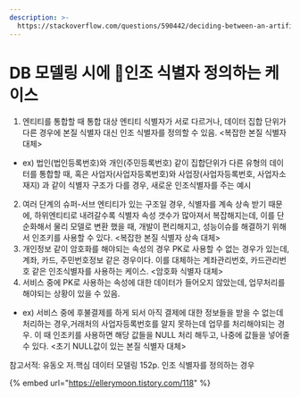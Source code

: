 ```yaml
---
description: >-
  https://stackoverflow.com/questions/590442/deciding-between-an-artificial-primary-key-and-a-natural-key-for-a-products-tabl
---
```


# DB 모델링 시에 인조 식별자 정의하는 케이스

1. 엔티티를 통합할 때 통합 대상 엔티티 식별자가 서로 다르거나, 데이터 집합 단위가 다른 경우에 본질 식별자 대신 인조 식별자를 정의할 수 있음. <복잡한 본질 식별자 대체>

* ex) 법인(법인등록번호)와 개인(주민등록번호) 같이 집합단위가 다른 유형의 데이터를 통합할 때, 혹은 사업자(사업자등록번호)와 사업장(사업자등록번호, 사업자소재지) 과 같이 식별자 구조가 다를 경우, 새로운 인조식별자를 주는 예시

2. 여러 단계의 슈퍼-서브 엔티티가 있는 구조일 경우, 식별자를 계속 상속 받기 때문에, 하위엔티티로 내려갈수록 식별자 속성 갯수가 많아져서 복잡해지는데, 이를 단순화해서 물리 모델로 변환 했을 때, 개발이 편리해지고, 성능이슈를 해결하기 위해서 인조키를 사용할 수 있다. <복잡한 본질 식별자 상속 대체>
3. 개인정보 같이 암호화를 해야되는 속성의 경우 PK로 사용할 수 없는 경우가 있는데, 계좌, 카드, 주민번호정보 같은 경우이다. 이를 대체하는 계좌관리번호, 카드관리번호 같은 인조식별자를 사용하는 케이스. <암호화 식별자 대체>
4. 서비스 중에 PK로 사용하는 속성에 대한 데이터가 들어오지 않았는데, 업무처리를 해야되는 상황이 있을 수 있음.&#x20;

* ex) 서비스 중에 후불결제를 하게 되서 아직 결제에 대한 정보들을 받을 수 없는데 처리하는 경우,거래처의 사업자등록번호를 알지 못하는데 업무를 처리해야되는 경우.  이 때 인조키를 사용하면 해당 값들을 NULL 처리 해두고, 나중에 값들을 넣어줄 수 있다. <초기 NULL값이 있는 본질 식별자 대체>

참고서적: 유동오 저.핵심 데이터 모델링 152p. 인조 식별자를 정의하는 경우



{% embed url="https://ellerymoon.tistory.com/118" %}
